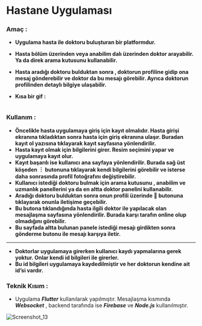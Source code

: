 # **Hastane Uygulaması**

### Amaç :

- **Uygulama hasta ile doktoru buluşturan bir platformdur.**
- **Hasta bölüm üzerinden veya anabilim dalı üzerinden doktor arayabilir. Ya da direk arama kutusunu kullanabilir.**
- **Hasta aradığı doktoru bulduktan sonra , doktorun profiline gidip ona mesaj gönderebilir ve doktor da bu mesajı görebilir. Ayrıca doktorun profilinden detaylı bilgiye ulaşabilir.**
- **Kısa bir gif :**
    
    ![]()
    

### Kullanım :

- **Öncelikle hasta uygulamaya giriş için kayıt olmalıdır. Hasta girişi ekranına tıkladıktan sonra hasta için giriş ekranına ulaşır. Buradan kayıt ol yazısına tıklayarak kayıt sayfasına yönlendirilir.**
- **Hasta kayıt olmak için bilgilerini girer. Resim seçimini yapar ve uygulamaya kayıt olur.**
- **Kayıt başarılı ise kullanıcı ana sayfaya yönlendirilir. Burada sağ üst köşeden  ︙  butonuna tıklayarak kendi bilgilerini görebilir ve isterse daha sonrasında profil fotoğrafını değiştirebilir.**
- **Kullanıcı istediği doktoru bulmak için arama kutusunu , anabilim ve uzmanlık panellerini ya da en altta doktor panelini kullanabilir.**
- **Aradığı doktoru bulduktan sonra onun profili üzerinde  💬  butonuna tıklayarak onunla iletişime geçebilir.**
- **Bu butona tıklandığında hasta ilgili doktor ile yapılacak olan mesajlaşma sayfasına yönlendirilir. Burada karşı tarafın online olup olmadığını görebilir.**
- **Bu sayfada altta bulunan panele istediği mesajı girdikten sonra gönderme butonu ile mesajı karşıya iletir.**

---

- **Doktorlar uygulamaya girerken kullanıcı kaydı yapmalarına gerek yoktur. Onlar kendi id bilgileri ile girerler.**
- **Bu id bilgileri uygulamaya kaydedilmiştir ve her doktorun kendine ait id’si vardır.**


### Teknik Kısım :

- Uygulama ***Flutter*** kullanılarak yapılmıştır.  Mesajlaşma kısmında ***Websocket*** , backend tarafında ise ***Firebase*** ve ***Node.js*** kullanılmıştır.

![Screenshot_13](https://user-images.githubusercontent.com/56133248/156839244-abdc8496-a355-4ec6-9de8-12fae520ab20.png)

